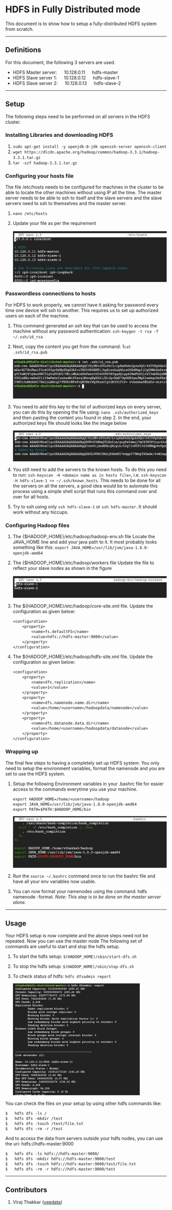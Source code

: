# HDFS in Fully Distributed mode

This document is to show how to setup a fully-distributed HDFS system from scratch. 

---

## Definitions
For this document, the following 3 servers are used.
+	HDFS Master server: &emsp; 10.128.0.11 &emsp; hdfs-master
+	HDFS Slave server 1: &emsp; 10.128.0.12	&emsp; hdfs-slave-1
+	HDFS Slave server 2: &emsp; 10.128.0.13 &emsp; hdfs-slave-2

---

## Setup
The following steps need to be performed on all servers in the HDFS cluster.

### Installing Libraries and downloading HDFS
1.	`sudo apt-get install -y openjdk-8-jdk openssh-server openssh-client`
2.	`wget https://dlcdn.apache.org/hadoop/common/hadoop-3.3.1/hadoop-3.3.1.tar.gz`
3.	`tar -xzf hadoop-3.3.1.tar.gz`

### Configuring your hosts file
The file /etc/hosts needs to be configured for machines in the cluster to be able to locate the other machines without using IP all the time. The master server needs to be able to ssh to itself and the slave servers and the slave servers need to ssh to themselves and the master server.
1.	`nano /etc/hosts`
2.	Update your file as per the requirement 
    
    ![HDFS Hosts](./media/hdfs-hosts.png)

### Passwordless connections to hosts
For HDFS to work properly, we cannot have it asking for password every time one device will ssh to another. This requires us to set up authorized users on each of the machine.
1.	This command generated an ssh key that can be used to access the machine without any password authentication: `ssh-keygen -t rsa -f ~/.ssh/id_rsa`
2.	Next, copy the content you get from the command: 1`cat .ssh/id_rsa.pub`

    ![RSA Key](./media/rsa-pub.png)

3.	You need to add this key to the list of authorized keys on every server, you can do this by opening the file using: `nano .ssh/authorized_keys` and then pasting the content you found in step 2. In the end, your authorized keys file should looks like the image below

    ![Authorized Keys](./media/ssh-auth-hosts.png)

4.	You still need to add the servers to the known hosts. To do this you need to run: `ssh-keyscan -H <domain name as in hosts file>`, i.e. `ssh-keyscan -H hdfs-slave-1 >> ~/.ssh/known_hosts`. This needs to be done for all the servers on all the servers, a good idea would be to automate this process using a simple shell script that runs this command over and over for all hosts.
5.	Try to ssh using only `ssh hdfs-slave-1` or `ssh hdfs-master`. It should work without any hiccups. 

### Configuring Hadoop files
1.	The {$HADOOP_HOME}/etc/hadoop/hadoop-env.sh file
Locate the JAVA_HOME line and add your java path to it. It most probably looks something like this: `export JAVA_HOME=/usr/lib/jvm/java-1.8.0-openjdk-amd64`
2.	The {$HADOOP_HOME}/etc/hadoop/workers file
Update the file to reflect your slave nodes as shown in the figure

    ![HDFS workers file](./media/hdfs-workers.png)

3.	The ${HADOOP_HOME}/etc/hadoop/core-site.xml file. Update the configuration as given below:
    ```
    <configuration>
        <property>
            <name>fs.defaultFS</name>
            <value>hdfs://hdfs-master:9000</value>
        </property>
    </configuration>
    ```
4. The ${HADOOP_HOME}/etc/hadoop/hdfs-site.xml file. Update the configuration as given below:
    ```
    <configuration>
        <property>
            <name>dfs.replication</name>
            <value>1</value>
        </property>
        <property>
            <name>dfs.namenode.name.dir</name>
            <value>/home/<username>/hadoopdata/namenode</value>
        </property>
        <property>
            <name>dfs.datanode.data.dir</name>
            <value>/home/<username>/hadoopdata/datanode</value>
        </property>
    </configuration>
    ```

### Wrapping up
The final few steps to having a completely set up HDFS system. You only need to setup the environment variables, format the namenode and you are set to use the HDFS system.
1.	Setup the following Environment variables in your .bashrc file for easier access to the commands everytime you use your machine.
    ```
    export HADOOP_HOME=/home/<username>/hadoop
    export JAVA_HOME=/usr/lib/jvm/java-1.8.0-openjdk-amd64
    export PATH=$PATH:$HADOOP_HOME/bin
    ```

    ![bashrc](./media/hdfs-bashrc.png)

2. Run the `source ~/.bashrc` command once to run the bashrc file and have all your env variables now usable.
3.	You can now format your namenodes using the command: hdfs namenode -format. 
_Note: This step is to be done on the master server alone._

---

## Usage

Your HDFS setup is now complete and the above steps need not be repeated. Now you can use the master node The following set of commands are useful to start and stop the hdfs setup.
1.	To start the hdfs setup: `$(HADOOP_HOME)/sbin/start-dfs.sh` 
2.	To stop the hdfs setup: `$(HADOOP_HOME)/sbin/stop-dfs.sh`
3.	To check status of hdfs: `hdfs dfsadmin report`

    ![HDFS status report](./media/hdfs-status.png) 

You can check the files on your setup by using other hdfs commands like:
```
$	hdfs dfs -ls /
$	hdfs dfs -mkdir /test
$	hdfs dfs -touch /test/file.txt
$	hdfs dfs -rm -r /test
```

And to access the data from servers outside your hdfs nodes, you can use the uri: hdfs://hdfs-master:9000
```
$	hdfs dfs -ls hdfs://hdfs-master:9000/
$	hdfs dfs -mkdir hdfs://hdfs-master:9000/test
$	hdfs dfs -touch hdfs://hdfs-master:9000/test/file.txt
$	hdfs dfs -rm -r hdfs://hdfs-master:9000/test
```

---

## Contributors
1. Viraj Thakkar ([veedata](github.com/veedata))
